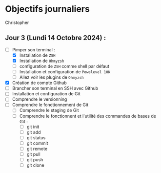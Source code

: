 # Objectifs journaliers

Christopher

## Jour 3 (Lundi 14 Octobre 2024) :

- [ ] Pimper son terminal :
  - [x] Installation de `ZSH`
  - [x] Installation de `Ohmyzsh`
  - [ ] configuration de `ZSH` comme shell par défaut
  - [ ] Installation et configuration de `Powelevel 10K`
  - [ ] Allez voir les plugins de `Ohmyzsh`
- [x] Création de compte Github
- [ ] Brancher son terminal en SSH avec Github
- [ ] Installation et configuration de Git
- [ ] Comprendre le versionning
- [ ] Comprendre le fonctionnement de Git
  - [ ] Comprendre le staging de Git
  - [ ] Comprendre le fonctionnent et l'utilité des commandes de bases de Git :
    - [ ] git init
    - [ ] git add
    - [ ] git status
    - [ ] git commit
    - [ ] git remote
    - [ ] git pull
    - [ ] git push
    - [ ] git clone
